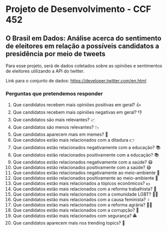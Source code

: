 # Projeto de Desenvolvimento - CCF 452

## O Brasil em Dados: Análise acerca do sentimento de eleitores em relação a possíveis candidatos a presidência por meio de tweets

Para esse projeto, será de dados coletados sobre as opiniões e sentimentos de eleitores utilizando a API do twitter.

Link para o conjunto de dados: https://developer.twitter.com/en.html


### Perguntas que pretendemos responder

1. Que candidatos recebem mais opiniões positivas em geral? 👍
1. Que candidatos recebem mais opiniões negativas em geral? 👎
1. Que candidatos são mais relevantes? 📈
1. Que candidatos são menos relevantes? 📉
1. Que candidatos aparecem mais em memes? 🤣
1. Que candidatos estão mais relacionados com a ditadura 👉
1. Que candidatos estão relacionados negativamente com a educação? 📚
1. Que candidatos estão relacionados positivamente com a educação? 📚
1. Que candidatos estão relacionados negativamente com a saúde? 😷
1. Que candidatos estão relacionados positivamente com a saúde? 😷
1. Que candidatos estão relacionados negativamente ao meio-ambiente 🌳
1. Que candidatos estão relacionados positivamente ao meio-ambiente 🌳
3. Que candidatos estão mais relacionados a tópicos econômicos? 💵
4. Que candidatos estão mais relacionados com a reforma trabalhista? 🔨
5. Que candidatos estão mais relacionados com a comunidade LGBT? 🏳️‍🌈
6. Que candidatos estão mais relacionados com a causa feminista? ♀️
7. Que candidatos estão mais relacionados com a reforma agrária? 👨‍🌾
8. Que candidatos estão mais relacionados com a corrupção? 🤑
9. Que candidatos estão mais relacionados com segurança? 🚔
10. Que candidatos aparecem mais nos trending topics? 🚩

